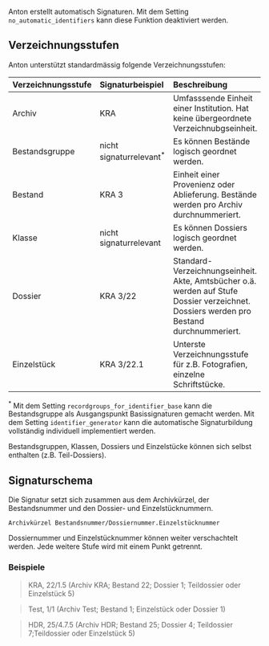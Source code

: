 Anton erstellt automatisch Signaturen. Mit dem Setting `no_automatic_identifiers` kann diese Funktion deaktiviert werden.

## Verzeichnungsstufen

Anton unterstützt standardmässig folgende Verzeichnungsstufen:

|Verzeichnungsstufe|Signaturbeispiel|Beschreibung|kann enthalten|
|:---------------- |:---------------|:-----------|:-------------|
| Archiv | KRA | Umfasssende Einheit einer Institution. Hat keine übergeordnete Verzeichnubgseinheit. | Bestandsgruppe, Bestand |
|Bestandsgruppe	|nicht signaturrelevant<sup>*</sup>| Es können Bestände logisch geordnet werden.|	Bestandsgruppe, Bestand|
|Bestand|KRA 3|Einheit einer Provenienz oder Ablieferung. Bestände werden pro Archiv durchnummeriert.|Klasse, Dossier, Einzelstück|
|Klasse|nicht signaturrelevant|Es können Dossiers logisch geordnet werden.|	Klasse, Dossier, Einzelstück|
|Dossier|KRA 3/22|Standard-Verzeichnungseinheit. Akte, Amtsbücher o.ä. werden auf Stufe Dossier verzeichnet. Dossiers werden pro Bestand durchnummeriert.|	Dossier, Einzelstück|
|Einzelstück|KRA 3/22.1|Unterste Verzeichnungsstufe für z.B. Fotografien, einzelne Schriftstücke.

<sup>*</sup> Mit dem Setting `recordgroups_for_identifier_base` kann die Bestandsgruppe als Ausgangspunkt Basissignaturen gemacht werden. Mit dem Setting `identifier_generator` kann die automatische Signaturbildung vollständig individuell implementiert werden.

Bestandsgruppen, Klassen, Dossiers und Einzelstücke können sich selbst enthalten (z.B. Teil-Dossiers).

## Signaturschema
Die Signatur setzt sich zusammen aus dem Archivkürzel, der Bestandsnummer und den Dossier- und Einzelstücknummern.

```
Archivkürzel Bestandsnummer/Dossiernummer.Einzelstücknummer
```

Dossiernummer und Einzelstücknummer können weiter verschachtelt werden. Jede weitere Stufe wird mit einem Punkt getrennt.

### Beispiele
> KRA, 22/1.5     (Archiv KRA;  Bestand 22; Dossier 1; Teildossier oder Einzelstück 5)

> Test, 1/1       (Archiv Test; Bestand  1; Einzelstück oder Dossier 1)

> HDR, 25/4.7.5   (Archiv HDR;  Bestand 25; Dossier 4; Teildossier 7;Teildossier oder Einzelstück 5)
